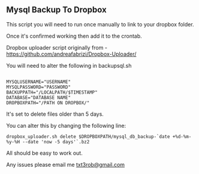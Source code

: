 Mysql Backup To Dropbox
-----------------------


This script you will need to run once manually to link to your dropbox folder.

Once it's confirmed working then add it to the crontab.


Dropbox uploader script originally from - https://github.com/andreafabrizi/Dropbox-Uploader/



You will need to alter the following in backupsql.sh

``````````

MYSQLUSERNAME="USERNAME"
MYSQLPASSWORD="PASSWORD"
BACKUPPATH="/LOCALPATH/$TIMESTAMP"
DATABASE="DATABASE NAME"
DROPBOXPATH="/PATH ON DROPBOX/"

````````````

It's set to delete files older than 5 days.

You can alter this by changing the following line:

````````````````````
dropbox_uploader.sh delete $DROPBOXPATH/mysql_db_backup-`date +%d-%m-%y-%H --date 'now -5 days'`.bz2
````````````````````

All should be easy to work out.

Any issues please email me txt3rob@gmail.com
